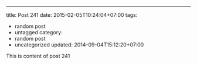 ---
title: Post 241
date: 2015-02-05T10:24:04+07:00
tags:
  - random post
  - untagged
category:
  - random post
  - uncategorized
updated: 2014-09-04T15:12:20+07:00

This is content of post 241